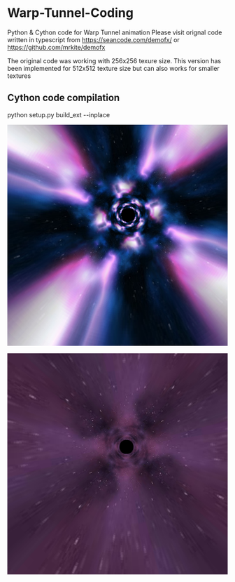 # Warp-Tunnel-Coding
Python & Cython code for Warp Tunnel animation 
Please visit orignal code written in typescript from https://seancode.com/demofx/ or https://github.com/mrkite/demofx 

The original code was working with 256x256 texure size. 
This version has been implemented for 512x512 texture size but can also works for smaller textures

## Cython code compilation 
python setup.py build_ext --inplace

![alt text](https://github.com/yoyoberenguer/Warp-Tunnel-Coding/blob/main/screenshot.png)


![alt text](https://github.com/yoyoberenguer/Warp-Tunnel-Coding/blob/main/screenshot1.png)
